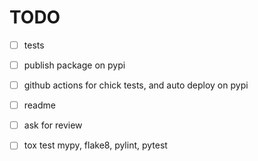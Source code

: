
# TODO

- [ ] tests
- [ ] publish package on pypi
- [ ] github actions for chick tests, and auto deploy on pypi
- [ ] readme
- [ ] ask for review
- [ ] tox test mypy, flake8, pylint, pytest


<!-- ![Tests](https://github.com/mCodingLLC/SlapThatLikeButton-TestingStarterProject/actions/workflows/tests.yml/badge.svg) -->
